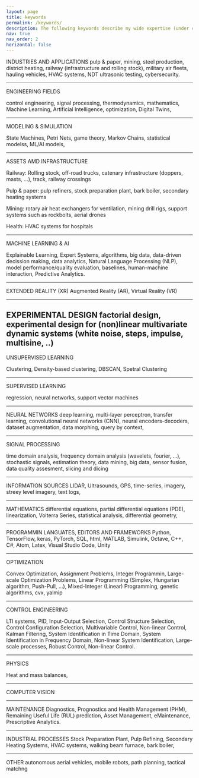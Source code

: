 ```yaml
---
layout: page
title: keywords
permalink: /keywords/  
description: The following keywords describe my wide expertise (under construction)
nav: true
nav_order: 2
horizontal: false
---
```


INDUSTRIES AND APPLICATIONS
pulp & paper, mining, steel production, district heating, railway (infrastructure and rolling stock), military air fleets, hauling vehicles, HVAC systems, NDT ultrasonic testing, cybersecurity.

---

ENGINEERING FIELDS

 control engineering, signal processing, thermodynamics, mathematics, Machine Learning, Artificial Intelligence, optimization, Digital Twins, 

---
MODELING & SIMULATION

State Machines, Petri Nets, game theory, Markov Chains, statistical modelss, ML/AI models,  

---
ASSETS AMD INFRASTRUCTURE

Railway: Rolling stock, off-road trucks, catenary infrastructure (doppers, masts, ...), track, railway crossings

Pulp & paper:  pulp refiners, stock preparation plant, bark boiler, secondary heating systems

Mining:  rotary air heat exchangers for ventilation, mining drill rigs, support systems such as rockbolts, aerial drones

Health: HVAC systems for hospitals

---
MACHINE LEARNING & AI

Explainable Learning, Expert Systems,  algorithms, big data, data-driven decission making, data analytics, Natural Language Processing (NLP), model performance/quality  evaluation, baselines, human-machine interaction, Predictive Analytics. 

---
EXTENDED REALITY (XR)
Augmented Reality (AR), Virtual Reality (VR)

---
EXPERIMENTAL DESIGN
factorial design, experimental design for (non)linear multivariate dynamic systems (white noise, steps, impulse, multisine, ..)
---
UNSUPERVISED LEARNING

Clustering, Density-based clustering, DBSCAN, Spetral Clustering

---
SUPERVISED LEARNING

regression, neural networks, support vector machines

---
NEURAL NETWORKS
deep learning, multi-layer perceptron, transfer learning, convolutional neural networks (CNN), neural encoders-decoders,  dataset augmentation, data morphing, query by context, 

---
SIGNAL PROCESSING

time domain analysis,  frequency domain analysis (wavelets, fourier, ...), stochastic signals, estimation theory, data mining, big data,  sensor fusion, data quality assesment, slicing and dicing 

---
INFORMATION SOURCES
LIDAR, Ultrasounds, GPS, time-series, imagery, streey level imagery, text logs, 

---
MATHEMATICS
differential equations, partial differential equations (PDE), linearization, Volterra Series, statistical analysis, differential geometry, 

---
PROGRAMMIN LANGUATES, EDITORS AND FRAMEWORKS
Python, TensorFlow, keras, PyTorch, SQL, html, MATLAB, Simulink, Octave, C++, C#, Atom, Latex, Visual Studio Code, Unity

---
OPTIMIZATION

Convex Optimization, Assignment Problems, Integer Programmin, Large-scale Optimization Problems, Linear Programming (Simplex, Hungarian algorithm, Push-Pull, ...), Mixed-Integer (Linear) Programming, genetic algorithms, cvx, yalmip

---
CONTROL ENGINEERING

LTI systems, PID, Input-Output Selection, Control Structure Selection, Control Configuration Selection,  Multivariable Control, Non-linear Control, Kalman Filtering, System Identification in Time Domain, System Identification in Frequency Domain, Non-linear System Identification, Large-scale processes, Robust Control, Non-linear Control.

---
PHYSICS

Heat and mass balances, 

---
COMPUTER VISION

---
MAINTENANCE
Diagnostics, Prognostics and Health Management (PHM), Remaining Useful Life (RUL) prediction, Asset Management, eMaintenance, Prescriptive Analytics. 

---
INDUSTRIAL PROCESSES
Stock Preparation Plant, Pulp Refining, Secondary Heating Systems, HVAC systems, walking beam furnace, bark boiler, 

---
OTHER
autonomous aerial vehicles, mobile robots, path planning, tactical matchng